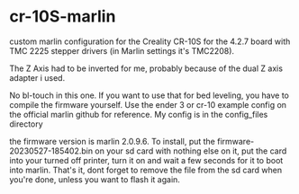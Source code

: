 # cr-10S-marlin
custom marlin configuration for the Creality CR-10S for the 4.2.7 board with TMC 2225 stepper drivers (in Marlin settings it's TMC2208).

The Z Axis had to be inverted for me, probably because of the dual Z axis adapter i used.

No bl-touch in this one. If you want to use that for bed leveling, you have to compile the firmware yourself. Use the ender 3 or cr-10 example config on the official marlin github for reference.
My config is in the config_files directory


the firmware version is marlin 2.0.9.6.
To install, put the firmware-20230527-185402.bin on your sd card with nothing else on it, put the card into your turned off printer, turn it on and wait a few seconds for it to boot into marlin. 
That's it, dont forget to remove the file from the sd card when you're done, unless you want to flash it again.
